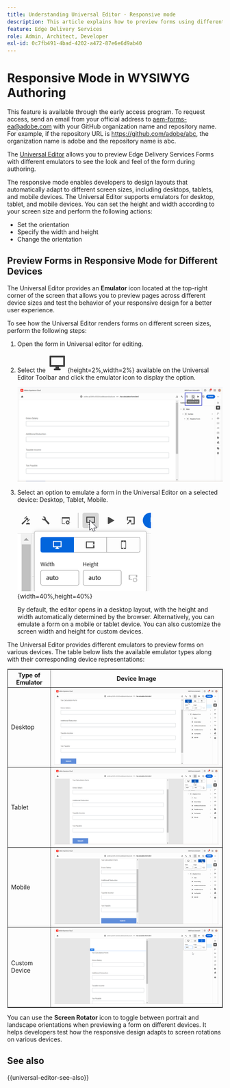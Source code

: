 ```yaml
---
title: Understanding Universal Editor - Responsive mode
description: This article explains how to preview forms using different emulators in the Universal Editor to visualize their look and feel during authoring.
feature: Edge Delivery Services
role: Admin, Architect, Developer
exl-id: 0c7fb491-4bad-4202-a472-87e6e6d9ab40
---
```

# Responsive Mode in WYSIWYG Authoring

<span class="preview"> This feature is available through the early access program. To request access, send an email from your official address to <a href="mailto:aem-forms-ea@adobe.com">aem-forms-ea@adobe.com</a> with your GitHub organization name and repository name. For example, if the repository URL is https://github.com/adobe/abc, the organization name is adobe and the repository name is abc.</span> 


The [Universal Editor](/help/edge/docs/forms/universal-editor/overview-universal-editor-for-edge-delivery-services-for-forms.md) allows you to preview Edge Delivery Services Forms with different emulators to see the look and feel of the form during authoring.

The responsive mode enables developers to design layouts that automatically adapt to different screen sizes, including desktops, tablets, and mobile devices. The Universal Editor supports emulators for desktop, tablet, and mobile devices. You can set the height and width according to your screen size and perform the following actions:

   * Set the orientation
   * Specify the width and height
   * Change the orientation

## Preview Forms in Responsive Mode for Different Devices 

The Universal Editor provides an **Emulator** icon located at the top-right corner of the screen that allows you to preview pages across different device sizes and test the behavior of your responsive design for a better user experience.

To see how the Universal Editor renders forms on different screen sizes, perform the following steps:

1. Open the form in Universal editor for editing.
1. Select the ![Emulator icon](/help/edge/docs/forms/universal-editor/assets/emulator.png){height=2%,width=2%} available on the Universal Editor Toolbar and click the emulator icon to display the option.

    ![Responsive Mode](/help/edge/docs/forms/universal-editor/assets/universal-editor-emulator.png)

1. Select an option to emulate a form in the Universal Editor on a selected device: Desktop, Tablet, Mobile.

    ![Responsive mode](/help/edge/docs/forms/universal-editor/assets/ue-responsivemode.png){width=40%,height=40%}

   By default, the editor opens in a desktop layout, with the height and width automatically determined by the browser. Alternatively, you can emulate a form on a mobile or tablet device. You can also customize the screen width and height for custom devices.

The Universal Editor provides different emulators to preview forms on various devices. The table below lists the available emulator types along with their corresponding device representations:

<table border="1" style= text-align: left; border-collapse: collapse;">
    <tr>
        <th style="width: 20%">Type of Emulator</th>
        <th style="width: 80%">Device Image</th>
    </tr>
    <tr>
        <td style="width: 20%">Desktop</td>
        <td style="width: 80%"><img src="/help/edge/docs/forms/universal-editor/assets/universal-editor-desktop.png" alt="Desktop Emulator" style="width: auto; height: auto"></td>
    </tr>
    <tr>
        <td style="width: 20%">Tablet</td>
        <td style="width: 80%"><img src="/help/edge/docs/forms/universal-editor/assets/universal-editor-tab.png" alt="Tablet Emulator" style="width: auto; height: auto"></td>
    </tr>
    <tr>
        <td style="width: 20%">Mobile</td>
        <td style="width: 80%"><img src="/help/edge/docs/forms/universal-editor/assets/universal-editor-mobile.png" alt="Mobile Emulator" style="width: auto; height: auto"></td>
    </tr>
    <tr>
        <td style="width: 20%">Custom Device</td>
        <td style="width: 80%"><img src="/help/edge/docs/forms/universal-editor/assets/universal-editor-custom.png" alt="Custom Device Emulator" style="width: auto; height: auto"></td>
    </tr>
</table>

You can use the **Screen Rotator** icon to toggle between portrait and landscape orientations when previewing a form on different devices. It helps developers test how the responsive design adapts to screen rotations on various devices.

## See also

{{universal-editor-see-also}}
